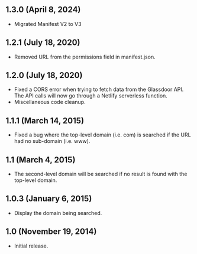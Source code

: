 ## 1.3.0 (April 8, 2024)

- Migrated Manifest V2 to V3

## 1.2.1 (July 18, 2020)

- Removed URL from the permissions field in manifest.json.

## 1.2.0 (July 18, 2020)

- Fixed a CORS error when trying to fetch data from the Glassdoor API. The API calls will now go through a Netlify serverless function.
- Miscellaneous code cleanup.

## 1.1.1 (March 14, 2015)

- Fixed a bug where the top-level domain (i.e. com) is searched if the URL had no sub-domain (i.e. www).

## 1.1 (March 4, 2015)

- The second-level domain will be searched if no result is found with the top-level domain.

## 1.0.3 (January 6, 2015)

- Display the domain being searched.

## 1.0 (November 19, 2014)

- Initial release.

